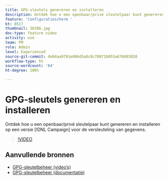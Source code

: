 ```yaml
---
title: GPG-sleutels genereren en installeren
description: Ontdek hoe u een openbaar/privé sleutelpaar kunt genereren en installeren op een Campaign-versie voor de versleuteling van gegevens.
feature: 'Configuratiescherm '
kt: 8517
thumbnail: 36386.jpg
doc-type: feature video
activity: use
team: PM
role: Admin
level: Experienced
source-git-commit: de84aa9791e006d5a8c8c70871b055a676883020
workflow-type: ht
source-wordcount: '64'
ht-degree: 100%

---
```


# GPG-sleutels genereren en installeren

Ontdek hoe u een openbaar/privé sleutelpaar kunt genereren en installeren op een versie [!DNL Campaign] voor de versleuteling van gegevens.

>[!VIDEO](https://video.tv.adobe.com/v/36386?quality=12)

## Aanvullende bronnen

* [GPG-sleutelbeheer (video’s)](./gpg-key-management-overview.md)
* [GPG-sleutelbeheer (documentatie)](https://experienceleague.adobe.com/docs/control-panel/using/instances-settings/gpg-keys-management.html?lang=nl)
